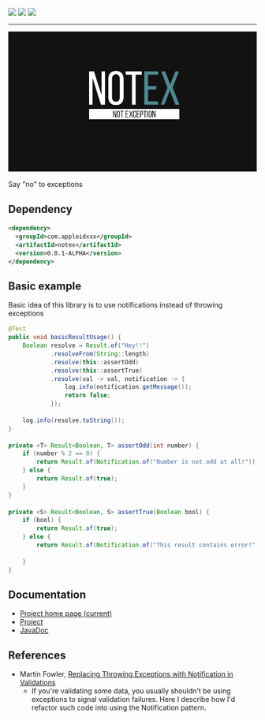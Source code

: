 ![](https://img.shields.io/badge/PMD-3.13.0-GREEN?style=for-the-badge)
![](https://img.shields.io/badge/Java-8-2787F5?style=for-the-badge)
![](https://img.shields.io/badge/version-0.0.1-19191A?style=for-the-badge)
<hr>

![](assets/Not_Ex-Logo.jpg)


Say "no" to exceptions

## Dependency

```xml
<dependency>
  <groupId>com.apploidxxx</groupId>
  <artifactId>notex</artifactId>
  <version>0.0.1-ALPHA</version>
</dependency>
```

## Basic example

Basic idea of this library is to use notifications instead of throwing exceptions

````java
@Test
public void basicResultUsage() {
    Boolean resolve = Result.of("Hey!!")
            .resolveFrom(String::length)
            .resolve(this::assertOdd)
            .resolve(this::assertTrue)
            .resolve(val -> val, notification -> {
                log.info(notification.getMessage());
                return false;
            });

    log.info(resolve.toString());
}

private <T> Result<Boolean, T> assertOdd(int number) {
    if (number % 2 == 0) {
        return Result.of(Notification.of("Number is not odd at all!"));
    } else {
        return Result.of(true);
    }
}

private <S> Result<Boolean, S> assertTrue(Boolean bool) {
    if (bool) {
        return Result.of(true);
    } else {
        return Result.of(Notification.of("This result contains error!"));

    }
}
````

## Documentation
* [Project home page (current)](http://apploidx.github.io/NotEx/)
* [Project](http://apploidx.github.io/NotEx/docs/)
* [JavaDoc](http://apploidx.github.io/NotEx/docs/apidocs/com/apploidxxx/notex/package-summary.html)

## References

* Martin Fowler, [Replacing Throwing Exceptions with Notification in Validations](https://martinfowler.com/articles/replaceThrowWithNotification.html)
    * If you're validating some data, you usually shouldn't be using exceptions to signal validation failures. Here I describe how I'd refactor such code into using the Notification pattern.
